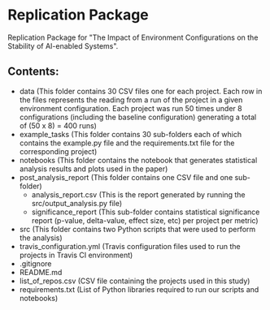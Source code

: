 # Replication Package
Replication Package for "The Impact of Environment Configurations on the Stability of AI-enabled Systems".

## Contents:
- data (This folder contains 30 CSV files one for each project. Each row in the files represents the reading from a run of the project in a given environment configuration. Each project was run 50 times under 8 configurations (including the baseline configuration) generating a total of (50 x 8) = 400 runs)
- example_tasks (This folder contains 30 sub-folders each of which contains the example.py file and the requirements.txt file for the corresponding project)
- notebooks (This folder contains the notebook that generates statistical analysis results and plots used in the paper)
- post_analysis_report (This folder contains one CSV file and one sub-folder)
    - analysis_report.csv (This is the report generated by running the src/output_analysis.py file)
    - significance_report (This sub-folder contains statistical significance report (p-value, delta-value, effect size, etc) per project per metric)
- src (This folder contains two Python scripts that were used to perform the analysis)
- travis_configuration.yml (Travis configuration files used to run the projects in Travis CI environment)
- .gitignore
- README.md
- list_of_repos.csv (CSV file containing the projects used in this study)
- requirements.txt (List of Python libraries required to run our scripts and notebooks)
